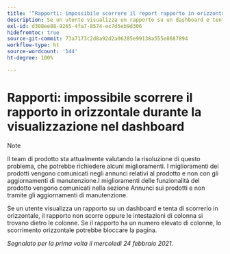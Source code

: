 ```yaml
---
title: '“Rapporti: impossibile scorrere il report rapporto in orizzontale durante la visualizzazione nel dashboard”'
description: Se un utente visualizza un rapporto su un dashboard e tenta di scorrerlo in orizzontale, il rapporto non scorre oppure le intestazioni di colonna si trovano dietro le colonne. Se il rapporto ha un numero elevato di colonne, lo scorrimento orizzontale potrebbe bloccare la pagina.
exl-id: d308ee88-9265-4fa7-8574-ec7d5eb9d306
hidefromtoc: true
source-git-commit: 73a7173c2d8a92d2a06285e99138a555e8687894
workflow-type: ht
source-wordcount: '144'
ht-degree: 100%

---
```


# Rapporti: impossibile scorrere il rapporto in orizzontale durante la visualizzazione nel dashboard

>[!NOTE]
>
>Il team di prodotto sta attualmente valutando la risoluzione di questo problema, che potrebbe richiedere alcuni miglioramenti. I miglioramenti dei prodotti vengono comunicati negli annunci relativi al prodotto e non con gli aggiornamenti di manutenzione.I miglioramenti delle funzionalità del prodotto vengono comunicati nella sezione Annunci sui prodotti e non tramite gli aggiornamenti di manutenzione.

Se un utente visualizza un rapporto su un dashboard e tenta di scorrerlo in orizzontale, il rapporto non scorre oppure le intestazioni di colonna si trovano dietro le colonne. Se il rapporto ha un numero elevato di colonne, lo scorrimento orizzontale potrebbe bloccare la pagina.

_Segnalato per la prima volta il mercoledì 24 febbraio 2021._
